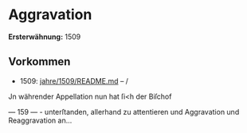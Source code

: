# Aggravation

**Ersterwähnung:** 1509

## Vorkommen
- 1509: [jahre/1509/README.md](../jahre/1509/README.md) – /

Jn währender Appellation nun hat ſi<h der Biſchof


— 159 — -
unterſtanden, allerhand zu attentieren und Aggravation
und Reaggravation an...
